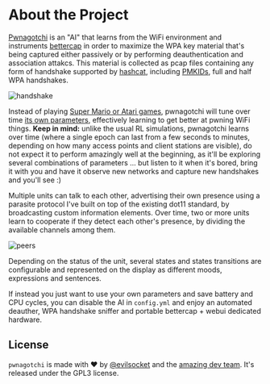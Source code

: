 # About the Project

[Pwnagotchi](https://twitter.com/pwnagotchi) is an "AI" that learns from the WiFi environment and instruments [bettercap](https://www.bettercap.org/) in order to maximize the WPA key material that's being captured either passively or by performing deauthentication and association attakcs. This material is collected as pcap files containing any form  of handshake supported by [hashcat](https://hashcat.net/hashcat/), including [PMKIDs](https://www.evilsocket.net/2019/02/13/Pwning-WiFi-networks-with-bettercap-and-the-PMKID-client-less-attack/), full and half WPA handshakes.

![handshake](https://i.imgur.com/pdA4vCZ.png)

Instead of playing [Super Mario or Atari games](https://becominghuman.ai/getting-mario-back-into-the-gym-setting-up-super-mario-bros-in-openais-gym-8e39a96c1e41?gi=c4b66c3d5ced), pwnagotchi will tune over time [its own parameters](https://github.com/evilsocket/pwnagotchi/blob/master/sdcard/rootfs/root/pwnagotchi/config.yml#L54), effectively learning to get better at pwning WiFi things. **Keep in mind:** unlike the usual RL simulations, pwnagotchi learns over time (where a single epoch can last from a few seconds to minutes, depending on how many access points and client stations are visible), do not expect it to perform amazingly well at the beginning, as it'll be exploring several combinations of parameters ... but listen to it when it's bored, bring it with you and have it observe new networks and capture new handshakes and you'll see :)

Multiple units can talk to each other, advertising their own presence using a parasite protocol I've built on top of the existing dot11 standard, by broadcasting custom information elements. Over time, two or more units learn to cooperate if they detect each other's presence, by dividing the available channels among them.

![peers](https://i.imgur.com/Ywr5aqx.png)

Depending on the status of the unit, several states and states transitions are configurable and represented on the display as different moods, expressions and sentences.

If instead you just want to use your own parameters and save battery and CPU cycles, you can disable the AI in `config.yml` and enjoy an automated deauther, WPA handshake sniffer and portable bettercap + webui dedicated hardware.

## License

`pwnagotchi` is made with ♥  by [@evilsocket](https://twitter.com/evilsocket) and the [amazing dev team](https://github.com/evilsocket/pwnagotchi/graphs/contributors). It's released under the GPL3 license.
